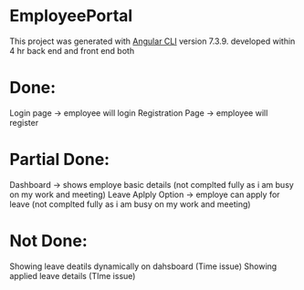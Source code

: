 # EmployeePortal

This project was generated with [Angular CLI](https://github.com/angular/angular-cli) version 7.3.9.
developed within 4 hr back end and front end both

# Done:
Login page -> employee will login
Registration Page -> employee will register

# Partial Done:
Dashboard -> shows employe basic details (not complted fully as i am busy on my work and meeting)
Leave Aplply Option -> employe can apply for leave (not complted fully as i am busy on my work and meeting)

# Not Done:
Showing leave deatils dynamically on dahsboard (Time issue)
Showing applied leave details (TIme issue)

